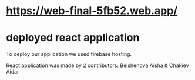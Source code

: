 # https://web-final-5fb52.web.app/ 
# deployed react application

To deploy our application we used firebase hosting.

React application was made by 2 contributors:
Beishenova Aisha & Chakiev Aidar




